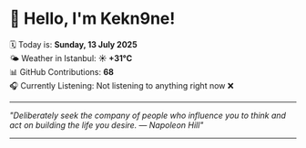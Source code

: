 # 👋 Hello, I'm Kekn9ne!

🗓️ Today is: **Sunday, 13 July 2025**  
🌤️ Weather in Istanbul: **☀️   +31°C**  
📊 GitHub Contributions: **68**  
🎧 Currently Listening: Not listening to anything right now ❌

---

_"Deliberately seek the company of people who influence you to think and act on building the life you desire. — *Napoleon Hill*"_

---
